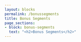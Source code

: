 ```yaml
---
layout: blocks
permalink: /bonussegments
title: Bonus Segments
page_sections:
- block: bonus-segments
  text: "<h2>Bonus Segments</h2>"
---
```

